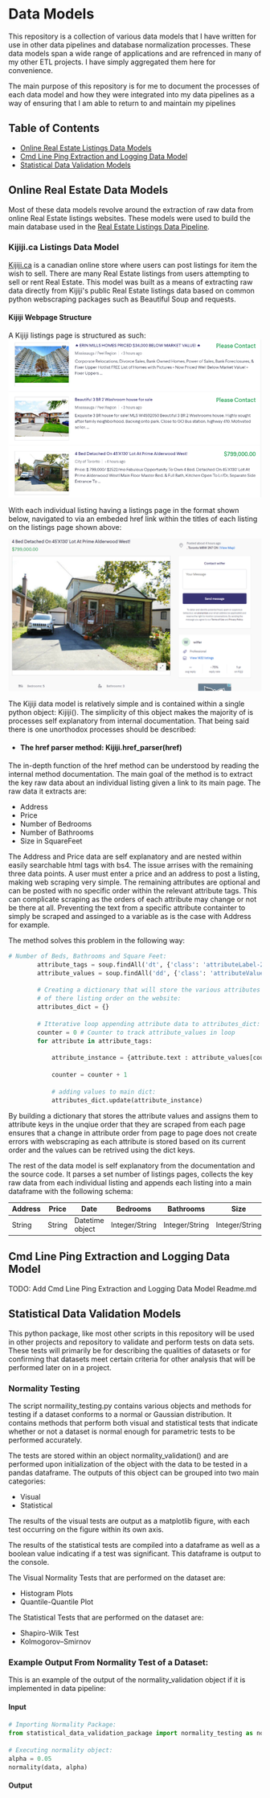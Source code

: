 # Data Models
This repository is a collection of various data models that I have written for use in other data pipelines and database normalization processes. These data models span a wide range of applications and are refrenced in many of my other ETL projects. I have simply aggregated them here for convenience.

The main purpose of this repository is for me to document the processes of each data model and how they were integrated into my data pipelines as a way of ensuring that I am able to return to and maintain my pipelines

## Table of Contents
* [Online Real Estate Listings Data Models](https://github.com/MatthewTe/ETL-Data-Models/blob/master/README.md#online-real-estate-data-models)
* [Cmd Line Ping Extraction and Logging Data Model](https://github.com/MatthewTe/ETL-Data-Models/blob/master/README.md#cmd-line-ping-extraction-and-logging-data-model)
* [Statistical Data Validation Models](https://github.com/MatthewTe/ETL-Data-Models/blob/master/README.md#statistical-data-validation-models)


## Online Real Estate Data Models
Most of these data models revolve around the extraction of raw data from online Real Estate listings websites. These models were used to build the main database used in the [Real Estate Listings Data Pipeline](https://github.com/MatthewTe/Public-Real-Estate-Listings-Data-Pipeline).

### Kijiji.ca Listings Data Model
[Kijiji.ca](https://www.kijiji.ca) is a canadian online store where users can post listings for item the wish to sell. There are many Real Estate listings from users attempting to sell or rent Real Estate. This model was built as a means of extracting raw data directly from Kijiji's public Real Estate listings data based on common python webscraping packages such as Beautiful Soup and requests.

#### Kijiji Webpage Structure
A Kijiji listings page is structured as such:
![Image Not Found](https://github.com/MatthewTe/ETL-Data-Models/blob/master/resources/Kijiji%20listings%20example.PNG "Example of a Kijiji Real Estate listings page")


With each individual listing having a listings page in the format shown below, navigated to via an embeded href link within the titles of each listing on the listings page shown above:

![Image Not Found](https://github.com/MatthewTe/ETL-Data-Models/blob/master/resources/Kijiji%20Individual%20Listing%20example.PNG "Example of an individual listings page")

The Kijiji data model is relatively simple and is contained within a single python object: Kijiji(). The simplicity of this object makes the majority of is processes self explanatory from internal documentation. That being said there is one unorthodox processes should be described:
 
- #### The href parser method: Kijiji.href_parser(href)

The in-depth function of the href method can be understood by reading the internal method documentation. The main goal of the method is to extract the key raw data about an individual listing given a link to its main page. The raw data it extracts are:
* Address
* Price
* Number of Bedrooms
* Number of Bathrooms
* Size in SquareFeet

The Address and Price data are self explanatory and are nested within easily searchable html tags with bs4. The issue arrises with the remaining three data points. A user must enter a price and an address to post a listing, making web scraping very simple. The remaining attributes are optional and can be posted with no specific order within the relevant attribute tags. This can complicate scraping as the orders of each attribute may change or not be there at all. Preventing the text from a specific attribute containter to simply be scraped and assinged to a variable as is the case with Address for example.

The method solves this problem in the following way:

```python
# Number of Beds, Bathrooms and Square Feet:
        attribute_tags = soup.findAll('dt', {'class': 'attributeLabel-240934283'})
        attribute_values = soup.findAll('dd', {'class': 'attributeValue-2574930263'})

        # Creating a dictionary that will store the various attributes independent
        # of there listing order on the website:
        attributes_dict = {}

        # Itterative loop appending attribute data to attributes_dict:
        counter = 0 # Counter to track attribute_values in loop
        for attribute in attribute_tags:

            attribute_instance = {attribute.text : attribute_values[counter].text}

            counter = counter + 1

            # adding values to main dict:
            attributes_dict.update(attribute_instance)
```

By building a dictionary that stores the attribute values and assigns them to attribute keys in the unqiue order that they are scraped from each page ensures that a change in attribute order from page to page does not create errors with webscraping as each attribute is stored based on its current order and the values can be retrived using the dict keys.     

The rest of the data model is self explanatory from the documentation and the source code. It parses a set number of listings pages, collects the key raw data from each individual listing and appends each listing into a main dataframe with the following schema:

| Address| Price | Date           | Bedrooms        |Bathrooms       | Size           |
| -------| ----- | --------------| -----------------|----------------|----------------|
| String | String| Datetime object | Integer/String | Integer/String | Integer/String |

## Cmd Line Ping Extraction and Logging Data Model
TODO: Add Cmd Line Ping Extraction and Logging Data Model Readme.md
## Statistical Data Validation Models
This python package, like most other scripts in this repository will be used in other projects and repository to validate and perform tests on data sets. These tests will primarily be for describing the qualities of datasets or for confirming that datasets meet certain criteria for other analysis that will be performed later on in a project. 
### Normality Testing
The script normaility_testing.py contains various objects and methods for testing if a dataset conforms to a normal or Gaussian distribution. It contains methods that perform both visual and statistical tests that indicate whether or not a dataset is normal enough for parametric tests to be performed accurately. 

The tests are stored within an object normality_validation() and are performed upon initialization of the object with the data to be tested in a pandas dataframe. The outputs of this object can be grouped into two main categories:
* Visual 
* Statistical

The results of the visual tests are output as a matplotlib figure, with each test occurring on the figure within its own axis.

The results of the statistical tests are compiled into a dataframe as well as a boolean value indicating if a test was significant. This dataframe is output to the console.

The Visual Normality Tests that are performed on the dataset are:
* Histogram Plots
* Quantile-Quantile Plot

The Statistical Tests that are performed on the dataset are:
* Shapiro-Wilk Test
* Kolmogorov–Smirnov

### Example Output From Normality Test of a Dataset:
This is an example of the output of the normality_validation object if it is implemented in data pipeline:
#### Input
```python
# Importing Normality Package:
from statistical_data_validation_package import normality_testing as normality

# Executing normality object:
alpha = 0.05
normality(data, alpha)
```
#### Output

